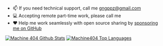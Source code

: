 - 📫 If you need technical support, call me [gngppz@gmail.com](mailto:gngppz@gmail.com)
- 💻 Accepting remote part-time work, please call me
- ❤️ Help me work seamlessly with open source sharing by [sponsoring me on GitHub](https://github.com/0x676e67/gngpp/blob/main/SPONSOR.md)
<!-- GitHub Readme Stats -->
<div align="left">
      <a href="https://github.com/machine1337/github-readme-stats"><img alt="Machine 404 Github Stats" src="https://github-readme-stats.vercel.app/api?username=0x676e67&count_private=true&include_all_commits=false&theme=react&hide_border=true&bg_color=0D1117" /></a>
      <a href="https://github.com/machine1337/github-readme-stats"><img alt="Machine404 Top Languages" src="https://github-readme-stats.vercel.app/api/top-langs/?username=0x676e67&langs_count=20&count_private=true&layout=compact&theme=react&hide_border=true&bg_color=0D1117&hide=nix,dockerfile,lua,SourcePawn,Roff,Assembly,Makefile,Shell,javascript,html,css,vue,scss,plpgsql" /></a>
</div>


